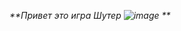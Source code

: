 _**Привет это игра Шутер
![image](https://github.com/user-attachments/assets/0fe1718c-d9cc-465c-a3a0-83831e368e28)
**_


